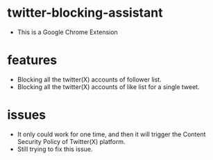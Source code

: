 # twitter-blocking-assistant
- This is a Google Chrome Extension

# features
- Blocking all the twitter(X) accounts of follower list.
- Blocking all the twitter(X) accounts of like list for a single tweet.

# issues
- It only could work for one time, and then it will trigger the Content Security Policy of Twitter(X) platform.
- Still trying to fix this issue.
